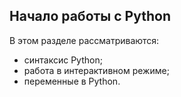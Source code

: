 ## Начало работы с Python

В этом разделе рассматриваются:

* синтаксис Python;
* работа в интерактивном режиме;
* переменные в Python.
